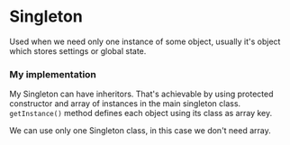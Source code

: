 # Singleton

Used when we need only one instance of some object, usually it's object which stores settings or global state.

### My implementation

My Singleton can have inheritors. That's achievable by using protected constructor and array of instances in the main singleton class. `getInstance()` method defines each object using its class as array key.

We can use only one Singleton class, in this case we don't need array.